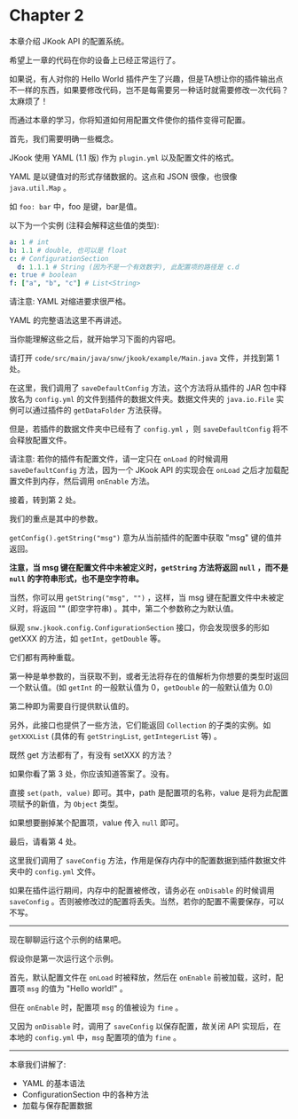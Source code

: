 # Chapter 2

本章介绍 JKook API 的配置系统。

希望上一章的代码在你的设备上已经正常运行了。

如果说，有人对你的 Hello World 插件产生了兴趣，但是TA想让你的插件输出点不一样的东西，如果要修改代码，岂不是每需要另一种话时就需要修改一次代码？太麻烦了！

而通过本章的学习，你将知道如何用配置文件使你的插件变得可配置。

首先，我们需要明确一些概念。

JKook 使用 YAML (1.1 版) 作为 `plugin.yml` 以及配置文件的格式。

YAML 是以键值对的形式存储数据的。这点和 JSON 很像，也很像 `java.util.Map` 。

如 `foo: bar` 中，foo 是键，bar是值。

以下为一个实例 (注释会解释这些值的类型):
```yml
a: 1 # int
b: 1.1 # double, 也可以是 float
c: # ConfigurationSection
  d: 1.1.1 # String (因为不是一个有效数字), 此配置项的路径是 c.d
e: true # boolean
f: ["a", "b", "c"] # List<String>
```
请注意: YAML 对缩进要求很严格。

YAML 的完整语法这里不再讲述。

当你能理解这些之后，就开始学习下面的内容吧。

请打开 `code/src/main/java/snw/jkook/example/Main.java` 文件，并找到第 1 处。

在这里，我们调用了 `saveDefaultConfig` 方法，这个方法将从插件的 JAR 包中释放名为 `config.yml` 的文件到插件的数据文件夹。数据文件夹的 `java.io.File` 实例可以通过插件的 `getDataFolder` 方法获得。

但是，若插件的数据文件夹中已经有了 `config.yml` ，则 `saveDefaultConfig` 将不会释放配置文件。

请注意: 若你的插件有配置文件，请一定只在 `onLoad` 的时候调用 `saveDefaultConfig` 方法，因为一个 JKook API 的实现会在 `onLoad` 之后才加载配置文件到内存，然后调用 `onEnable` 方法。

接着，转到第 2 处。

我们的重点是其中的参数。

`getConfig().getString("msg")` 意为从当前插件的配置中获取 "msg" 键的值并返回。

**注意，当 msg 键在配置文件中未被定义时，`getString` 方法将返回 `null` ，而不是 `null` 的字符串形式，也不是空字符串。**

当然，你可以用 `getString("msg", "")` ，这样，当 msg 键在配置文件中未被定义时，将返回 "" (即空字符串) 。其中，第二个参数称之为默认值。

纵观 `snw.jkook.config.ConfigurationSection` 接口，你会发现很多的形如 getXXX 的方法，如 `getInt`，`getDouble` 等。

它们都有两种重载。

第一种是单参数的，当获取不到，或者无法将存在的值解析为你想要的类型时返回一个默认值。(如 `getInt` 的一般默认值为 0，`getDouble` 的一般默认值为 0.0)

第二种即为需要自行提供默认值的。

另外，此接口也提供了一些方法，它们能返回 `Collection` 的子类的实例。如 `getXXXList` (具体的有 `getStringList`, `getIntegerList` 等) 。

既然 get 方法都有了，有没有 setXXX 的方法？

如果你看了第 3 处，你应该知道答案了。没有。

直接 `set(path, value)` 即可。其中，path 是配置项的名称，value 是将为此配置项赋予的新值，为 `Object` 类型。

如果想要删掉某个配置项，value 传入 `null` 即可。

最后，请看第 4 处。

这里我们调用了 `saveConfig` 方法，作用是保存内存中的配置数据到插件数据文件夹中的 `config.yml` 文件。

如果在插件运行期间，内存中的配置被修改，请务必在 `onDisable` 的时候调用 `saveConfig` 。否则被修改过的配置将丢失。当然，若你的配置不需要保存，可以不写。

---

现在聊聊运行这个示例的结果吧。

假设你是第一次运行这个示例。

首先，默认配置文件在 `onLoad` 时被释放，然后在 `onEnable` 前被加载，这时，配置项 `msg` 的值为 "Hello world!" 。

但在 `onEnable` 时，配置项 `msg` 的值被设为 `fine` 。

又因为 `onDisable` 时，调用了 `saveConfig` 以保存配置，故关闭 API 实现后，在本地的 `config.yml` 中，`msg` 配置项的值为 `fine` 。

---

本章我们讲解了:

* YAML 的基本语法
* ConfigurationSection 中的各种方法
* 加载与保存配置数据